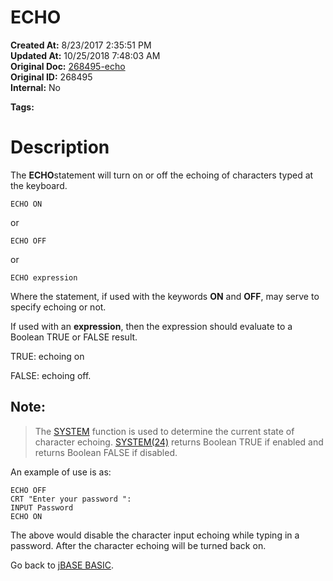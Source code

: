 # ECHO

**Created At:** 8/23/2017 2:35:51 PM  
**Updated At:** 10/25/2018 7:48:03 AM  
**Original Doc:** [268495-echo](https://docs.jbase.com/36868-jbase-basic/268495-echo)  
**Original ID:** 268495  
**Internal:** No  

**Tags:**
<badge text='keyboard entry' vertical='middle' />

# Description

The **ECHO**statement will turn on or off the echoing of characters typed at the keyboard.

```
ECHO ON
```

or

```
ECHO OFF
```

or

```
ECHO expression
```

Where the statement, if used with the keywords **ON** and **OFF**, may serve to specify echoing or not.

If used with an **expression**, then the expression should evaluate to a Boolean TRUE or FALSE result.

TRUE: echoing on

FALSE: echoing off.

## Note:


> The [SYSTEM](./../system-functions) function is used to determine the current state of character echoing. [SYSTEM(24)](./../system-functions) returns Boolean TRUE if enabled and returns Boolean FALSE if disabled.


An example of use is as:

```
ECHO OFF
CRT "Enter your password ":
INPUT Password
ECHO ON
```

The above would disable the character input echoing while typing in a password. After the character echoing will be turned back on.



Go back to [jBASE BASIC](./../jbase-basic-programmers-reference-guide).
